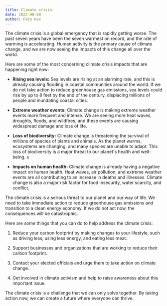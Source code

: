 ```yaml
---
title: Climate crisis
date: 2023-08-08
author: Fabo Hax
---
```


The climate crisis is a global emergency that is rapidly getting worse. The past seven years have been the seven warmest on record, and the rate of warming is accelerating. Human activity is the primary cause of climate change, and we are now seeing the impacts of this change all over the world.

Here are some of the most concerning climate crisis impacts that are happening right now:

* **Rising sea levels:** Sea levels are rising at an alarming rate, and this is already causing flooding in coastal communities around the world. If we do not take action to reduce greenhouse gas emissions, sea levels could rise by up to 8 feet by the end of the century, displacing millions of people and inundating coastal cities.

* **Extreme weather events:** Climate change is making extreme weather events more frequent and intense. We are seeing more heat waves, droughts, floods, and wildfires, and these events are causing widespread damage and loss of life.

* **Loss of biodiversity:** Climate change is threatening the survival of millions of species of plants and animals. As the planet warms, ecosystems are changing, and many species are unable to adapt. This loss of biodiversity is a major threat to our planet's health and well-being.
s
* **Impacts on human health:** Climate change is already having a negative impact on human health. Heat waves, air pollution, and extreme weather events are all contributing to an increase in deaths and illnesses. Climate change is also a major risk factor for food insecurity, water scarcity, and conflict.

The climate crisis is a serious threat to our planet and our way of life. We need to take immediate action to reduce greenhouse gas emissions and transition to a clean energy economy. If we do not act now, the consequences will be catastrophic.

Here are some things that you can do to help address the climate crisis:

1. Reduce your carbon footprint by making changes to your lifestyle, such as driving less, using less energy, and eating less meat.

2. Support businesses and organizations that are working to reduce their carbon footprint.

3. Contact your elected officials and urge them to take action on climate change.

4. Get involved in climate activism and help to raise awareness about this important issue.

The climate crisis is a challenge that we can only solve together. By taking action now, we can create a future where everyone can thrive.